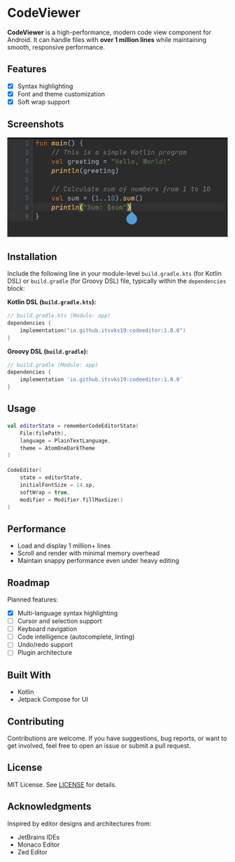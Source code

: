# CodeViewer

**CodeViewer** is a high-performance, modern code view component for Android. It can handle files with **over 1 million lines** while maintaining smooth, responsive performance.

## Features

- [x] Syntax highlighting
- [x] Font and theme customization
- [x] Soft wrap support

## Screenshots

![img.png](screenshots/img.png)

## Installation

Include the following line in your module-level `build.gradle.kts` (for Kotlin DSL) or `build.gradle` (for Groovy DSL) file, typically within the `dependencies` block:

**Kotlin DSL (`build.gradle.kts`):**

```kotlin
// build.gradle.kts (Module: app)
dependencies {
    implementation("io.github.itsvks19:codeeditor:1.0.0")
}
```

**Groovy DSL (`build.gradle`):**

```groovy
// build.gradle (Module: app)
dependencies {
    implementation 'io.github.itsvks19:codeeditor:1.0.0'
}
```

## Usage

```kotlin
val editorState = rememberCodeEditorState(
    File(filePath),
    language = PlainTextLanguage,
    theme = AtomOneDarkTheme
)

CodeEditor(
    state = editorState,
    initialFontSize = 14.sp,
    softWrap = true,
    modifier = Modifier.fillMaxSize()
)
```

## Performance

- Load and display 1 million+ lines
- Scroll and render with minimal memory overhead
- Maintain snappy performance even under heavy editing

## Roadmap

Planned features:

- [X] Multi-language syntax highlighting
- [ ] Cursor and selection support
- [ ] Keyboard navigation
- [ ] Code intelligence (autocomplete, linting)
- [ ] Undo/redo support
- [ ] Plugin architecture

## Built With

- Kotlin
- Jetpack Compose for UI

## Contributing

Contributions are welcome. If you have suggestions, bug reports, or want to get involved, feel free to open an issue or submit a pull request.

## License

MIT License. See [LICENSE](LICENSE) for details.

## Acknowledgments

Inspired by editor designs and architectures from:

- JetBrains IDEs
- Monaco Editor
- Zed Editor
